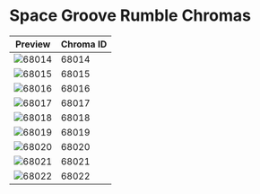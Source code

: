 # Space Groove Rumble Chromas

| Preview | Chroma ID |
|---------|-----------|
| ![68014](https://raw.communitydragon.org/latest/plugins/rcp-be-lol-game-data/global/default/v1/champion-chroma-images/68/68014.png) | 68014 |
| ![68015](https://raw.communitydragon.org/latest/plugins/rcp-be-lol-game-data/global/default/v1/champion-chroma-images/68/68015.png) | 68015 |
| ![68016](https://raw.communitydragon.org/latest/plugins/rcp-be-lol-game-data/global/default/v1/champion-chroma-images/68/68016.png) | 68016 |
| ![68017](https://raw.communitydragon.org/latest/plugins/rcp-be-lol-game-data/global/default/v1/champion-chroma-images/68/68017.png) | 68017 |
| ![68018](https://raw.communitydragon.org/latest/plugins/rcp-be-lol-game-data/global/default/v1/champion-chroma-images/68/68018.png) | 68018 |
| ![68019](https://raw.communitydragon.org/latest/plugins/rcp-be-lol-game-data/global/default/v1/champion-chroma-images/68/68019.png) | 68019 |
| ![68020](https://raw.communitydragon.org/latest/plugins/rcp-be-lol-game-data/global/default/v1/champion-chroma-images/68/68020.png) | 68020 |
| ![68021](https://raw.communitydragon.org/latest/plugins/rcp-be-lol-game-data/global/default/v1/champion-chroma-images/68/68021.png) | 68021 |
| ![68022](https://raw.communitydragon.org/latest/plugins/rcp-be-lol-game-data/global/default/v1/champion-chroma-images/68/68022.png) | 68022 |